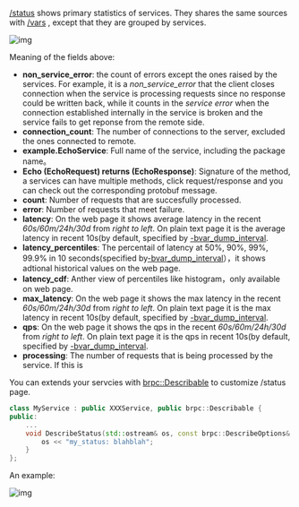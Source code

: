 [/status](http://brpc.baidu.com:8765/status)  shows primary statistics of services. They shares the same sources with [/vars](../cn/vars.md) , except that they are grouped by services.

![img](../images/status.png)

Meaning of the fields above:

- **non_service_error**: the count of errors except the ones raised by the services. For example, it is a *non_service_error* that the client closes connection when the service is processing requests since no response could be written back, while it counts in the *service error* when the connection established internally in the service is broken and the service fails to get reponse from the remote side.
- **connection_count**: The number of connections to the server, excluded the ones connected to remote.
- **example.EchoService**: Full name of the service, including the package name。
- **Echo (EchoRequest) returns (EchoResponse)**: Signature of the method, a services can have multiple methods, click request/response and you can check out the corresponding protobuf message.
- **count**: Number of requests that are succesfully processed.
- **error**: Number of requests that meet failure.
- **latency**: On the web page it shows average latency in the recent *60s/60m/24h/30d* from *right to left*. On plain text page it is the average latency in recent 10s(by default, specified by [-bvar_dump_interval](http://brpc.baidu.com:8765/flags/bvar_dump_interval).
- **latency_percentiles**: The percentail of latency at 50%, 90%, 99%, 99.9% in 10 seconds(specified by[-bvar_dump_interval](http://brpc.baidu.com:8765/flags/bvar_dump_interval)），it shows adtional historical values on the web page.
- **latency_cdf**: Anther view of percentiles like histogram，only available on web page.
- **max_latency**: On the web page it shows the max latency in the recent *60s/60m/24h/30d* from *right to left*. On plain text page it is the max latency in recent 10s(by default, specified by [-bvar_dump_interval](http://brpc.baidu.com:8765/flags/bvar_dump_interval).
- **qps**: On the web page it shows the qps in the recent *60s/60m/24h/30d* from *right to left*. On plain text page it is the qps in recent 10s(by default, specified by [-bvar_dump_interval](http://brpc.baidu.com:8765/flags/bvar_dump_interval).
- **processing**: The number of requests that is being processed by the service. If this is 


You can extends your servcies with [brpc::Describable](https://github.com/brpc/brpc/blob/master/src/brpc/describable.h) to customize /status page.

```c++
class MyService : public XXXService, public brpc::Describable {
public:
    ...
    void DescribeStatus(std::ostream& os, const brpc::DescribeOptions& options) const {
        os << "my_status: blahblah";
    }
};
```

An example:

![img](../images/status_2.png)
